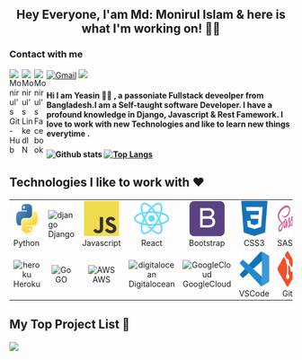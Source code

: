 <h2 align="center"> <strong> Hey Everyone, I'am Md: Monirul Islam & here is what I'm working on! 👨‍💻</strong> </h2>
  <h3 > <strong> Contact with me  </strong> </h3>
<p >
<a href="https://github.com/monirul2021">
  <img align="left" alt="Monirul's Git-Hub" width="22px" src="https://raw.githubusercontent.com/peterthehan/peterthehan/master/assets/github.svg" />
</a>
<a href="https://www.linkedin.com/in/monirul-slam-2021/">
  <img align="left" alt="Monirul's LinkedIN" width="22px" src="https://raw.githubusercontent.com/peterthehan/peterthehan/master/assets/linkedin.svg" />
</a>
<a href="https://www.facebook.com/">
  <img align="left" alt="Monirul's Facebook" width="22px" src="https://raw.githubusercontent.com/peterthehan/peterthehan/master/assets/facebook.svg" />
</a>

  
 [![Gmail](https://img.shields.io/badge/%20-Send%20Mail-black?color=14171A&labelColor=ef5350&logo=gmail&logoColor=ffffff)](mailto:monirulislam4103@gmail.com)
![](https://komarev.com/ghpvc/?username=monirul2021&color=brightgreen)

<h4>Hi I am Yeasin 💇‍♂️ , a passoniate Fullstack deveolper from Bangladesh.I am a Self-taught software Developer. I have a profound knowledge in Django, Javascript & Rest Famework. I love to work with new Technologies and like to learn new things everytime .<h4>

![Github stats](https://github-readme-stats.vercel.app/api?username=monirul2021&theme=radical&show_icons=true&count_private=true&hide=issues)
[![Top Langs](https://github-readme-stats.vercel.app/api/top-langs/?username=monirul2021&theme=radical&layout=compact)](https://github.com/monirul2021)
  
  
  
 <h2> Technologies I like to work with ❤️</h2>
 <table>
   <tr>
      <td>
        <img alt="python" height=64px src="https://raw.githubusercontent.com/devicons/devicon/master/icons/python/python-original.svg">
        <br> Python
     </td>
     <td>
      <img alt="django" height=64px src="https://cdn.worldvectorlogo.com/logos/django.svg">
       <br> Django 
     </td>
      <td align="center">
      <img alt="javascript" height=64px src="https://raw.githubusercontent.com/devicons/devicon/master/icons/javascript/javascript-original.svg">
      <br>Javascript
    </td>
      <td align="center">
       <img alt="React" height=64px src="https://github.com/devicons/devicon/blob/master/icons/react/react-original.svg">
       <br> React
     </td> 
     <td align="center">
      <img alt="bootstrap" height=64px src="https://raw.githubusercontent.com/devicons/devicon/master/icons/bootstrap/bootstrap-plain.svg">
      <br>Bootstrap
    </td>
     <td align="center">
       <img alt="css" height=64px src= "https://github.com/devicons/devicon/blob/master/icons/css3/css3-plain.svg">
       <br> CSS3
     </td>
     <td align="center">
       <img alt="scss" height=64px src="https://github.com/devicons/devicon/blob/master/icons/sass/sass-original.svg">
       <br> SASS
     </td>
      <td align="center">
       <img alt="html5" height=64px src="https://github.com/devicons/devicon/blob/master/icons/html5/html5-original.svg">
       <br> HTML5
     </td> 
      <td align="center">
       <img alt="Posql" height=64px src="https://github.com/devicons/devicon/blob/master/icons/postgresql/postgresql-original.svg">
       <br> PostgreSQL
     </td>
      <td align="center">
       <img alt="debian" height=64px src="https://github.com/devicons/devicon/blob/master/icons/mysql/mysql-original.svg">
       <br> MySQL
     </td>    
   </tr>
      
   <tr>
          <td align="center">
       <img alt="heroku" height=64px src="https://github.com/monirul2021/devicon/blob/master/icons/heroku/heroku-original.svg">
       <br> Heroku
     </td> 
         <td align="center">
       <img alt="Go" height=64px src="https://github.com/monirul2021/devicon/blob/master/icons/go/go-original.svg">
       <br> GO
     </td> 
      <td align="center">
       <img alt="AWS" height=64px src="https://github.com/monirul2021/devicon/blob/master/icons/amazonwebservices/amazonwebservices-original.svg">
       <br> AWS
     </td>
     <td align="center">
       <img alt="digitalocean" height=64px src="https://github.com/monirul2021/devicon/blob/master/icons/digitalocean/digitalocean-original.svg">
       <br> Digitalocean
     </td> 
      <td align="center">
       <img alt="GoogleCloud" height=64px src="https://github.com/monirul2021/devicon/blob/master/icons/googlecloud/googlecloud-original.svg">
       <br> GoogleCloud
     </td>
      <td align="center">
       <img alt="vscode" height=64px src="https://github.com/devicons/devicon/blob/master/icons/vscode/vscode-original.svg">
       <br> VSCode
     </td>
     <td align="center">
       <img alt="git" height=64px src="https://github.com/devicons/devicon/blob/master/icons/git/git-original.svg">
       <br> Git
     </td>
        <td align="center">
       <img alt="bash" height=64px src="https://github.com/devicons/devicon/blob/master/icons/bash/bash-plain.svg">
       <br> Bash
     </td>
    <td align="center">
       <img alt="linux" height=64px src="https://github.com/devicons/devicon/blob/master/icons/linux/linux-original.svg">
       <br> Linux
     </td> 
       <td align="center">
       <img alt="wordpress" height=64px src="https://github.com/devicons/devicon/blob/master/icons/wordpress/wordpress-original.svg">
       <br> WordPress
     </td> 
         
   </tr>

 </table>
 
  
 <h2> My Top Project List 📁</h2>
<a href="https://github.com/monirul2021/Class-Management-App">
  <img align="center" src="https://github-readme-stats.vercel.app/api/pin/?username=monirul2021&theme=react&repo=Class-Management-App" />
</a>

